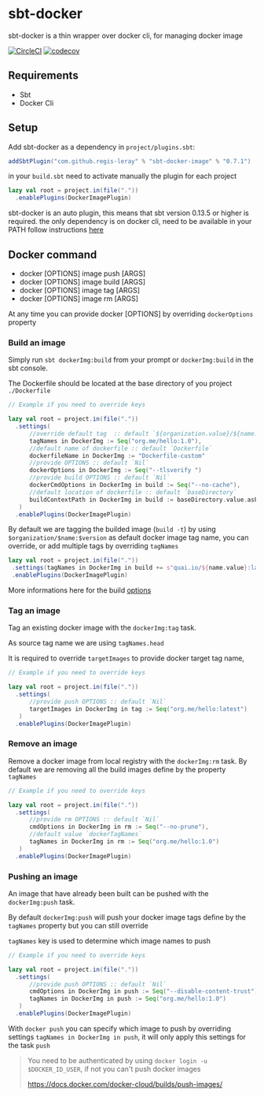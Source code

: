 # sbt-docker

sbt-docker is a thin wrapper over docker cli, for managing docker image 

[![CircleCI](https://circleci.com/gh/regis-leray/sbt-docker-image/tree/master.svg?style=svg)](https://circleci.com/gh/regis-leray/sbt-docker/tree/master)
[![codecov](https://codecov.io/gh/regis-leray/sbt-docker-image/branch/master/graph/badge.svg)](https://codecov.io/gh/regis-leray/sbt-docker-image)


Requirements
------------
* Sbt 
* Docker Cli

Setup
-----

Add sbt-docker as a dependency in `project/plugins.sbt`:
```scala
addSbtPlugin("com.github.regis-leray" % "sbt-docker-image" % "0.7.1")
```
in your `build.sbt` need to activate manually the plugin for each project

```scala
lazy val root = project.in(file("."))
  .enablePlugins(DockerImagePlugin)
```

sbt-docker is an auto plugin, this means that sbt version 0.13.5 or higher is required.
the only dependency is on docker cli, need to be available in your PATH follow instructions [here](https://docs.docker.com/v17.09/engine/installation/)

Docker command
--------------

* docker [OPTIONS] image push [ARGS]
* docker [OPTIONS] image build [ARGS]
* docker [OPTIONS] image tag [ARGS]
* docker [OPTIONS] image rm [ARGS]

At any time you can provide docker [OPTIONS] by overriding `dockerOptions` property


### Build an image

Simply run `sbt dockerImg:build` from your prompt or `dockerImg:build` in the sbt console.

The Dockerfile should be located at the base directory of you project `./Dockerfile` 


```scala
// Example if you need to override keys

lazy val root = project.in(file("."))
  .settings(   
      //override default tag  :: default `${organization.value}/${name.value}:${version.value}`
      tagNames in DockerImg := Seq("org.me/hello:1.0"),
      //default name of dockerfile :: default `Dockerfile`
      dockerfileName in DockerImg := "Dockerfile-custom"
      //provide OPTIONS :: default `Nil`
      dockerOptions in DockerImg := Seq("--tlsverify ")     
      //provide build OPTIONS :: default `Nil`
      dockerCmdOptions in DockerImg in build := Seq("--no-cache"),
      //default location of dockerfile :: default `baseDirectory`
      buildContextPath in DockerImg in build := baseDirectory.value.asPath.resolve("docker-dir"),      
   )
  .enablePlugins(DockerImagePlugin)
```

By default we are tagging the builded image (`build -t`) by using `$organization/$name:$version` as default docker image tag name, 
you can override, or add multiple tags by overriding `tagNames`

```scala
lazy val root = project.in(file(".")) 
 .settings(tagNames in DockerImg in build += s"quai.io/${name.value}:latest")
 .enablePlugins(DockerImagePlugin)
```

More informations here for the build [options](https://docs.docker.com/engine/reference/commandline/build/)

### Tag an image

Tag an existing docker image with the `dockerImg:tag` task.

As source tag name we are using `tagNames.head`

It is required to override `targetImages` to provide docker target tag name,

```scala
// Example if you need to override keys

lazy val root = project.in(file("."))
  .settings(
      //provide push OPTIONS :: default `Nil`
      targetImages in DockerImg in tag := Seq("org.me/hello:latest")
   )
  .enablePlugins(DockerImagePlugin)
```

### Remove an image

Remove a docker image from local registry with the `dockerImg:rm` task.
By default we are removing all the build images define by the property `tagNames`


```scala
// Example if you need to override keys

lazy val root = project.in(file("."))
  .settings(
      //provide rm OPTIONS :: default `Nil`
      cmdOptions in DockerImg in rm := Seq("--no-prune"),
      //default value `dockerTagNames`
      tagNames in DockerImg in rm := Seq("org.me/hello:1.0")
   )
  .enablePlugins(DockerImagePlugin)
```


### Pushing an image

An image that have already been built can be pushed with the `dockerImg:push` task.

By default `dockerImg:push` will push your docker image tags define by the `tagNames` property but you can still override

`tagNames` key is used to determine which image names to push

```scala
// Example if you need to override keys

lazy val root = project.in(file("."))
  .settings(
      //provide push OPTIONS :: default `Nil`
      cmdOptions in DockerImg in push := Seq("--disable-content-trust"),
      tagNames in DockerImg in push := Seq("org.me/hello:1.0")
   )
  .enablePlugins(DockerImagePlugin)
```

With `docker push` you can specify which image to push by overriding settings `tagNames in DockerImg in push`, it will only apply this settings for the task `push`


> You need to be authenticated by using `docker login -u $DOCKER_ID_USER`, if not you can't push docker images
> 
> https://docs.docker.com/docker-cloud/builds/push-images/
